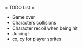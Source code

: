 = TODO List =

 - Game over
 - Characters collisions
 - Character recoil when being hit
 - Juicing!
 - cx, cy for player sprites
